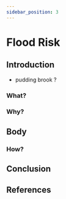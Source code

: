 ```yaml
---
sidebar_position: 3
---
```


# Flood Risk

## Introduction
- pudding brook ?

### What?

### Why?

## Body

### How?

## Conclusion

## References